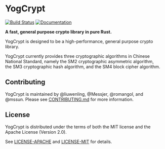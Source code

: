 # YogCrypt

[![Build Status](https://travis-ci.com/yogcrypt/yogcrypt.svg?branch=master)](https://travis-ci.com/yogcrypt/yogcrypt)
[![Documentation](https://img.shields.io/badge/docs-master-4F74A6.svg)](http://doc.yogcrypt.org)

**A fast, general purpose crypto library in pure Rust.**

YogCrypt is designed to be a high-performance, general purpose crypto library.

YogCrypt currently provides three cryptographic algorithms in Chinese National
Standard, namely the SM2 cryptographic asymmetric algorithm, the SM3
cryptographic hash algorithm, and the SM4 block cipher algorithm.

## Contributing

YogCrypt is maintained by @liuwenling, @Messjer, @romangol, and @mssun. Please see
[CONTRIBUTING.md](CONTRIBUTING.md) for more information.

## License

YogCrypt is distributed under the terms of both the MIT license and the Apache
License (Version 2.0).

See [LICENSE-APACHE](LICENSE-APACHE) and [LICENSE-MIT](LICENSE-MIT) for details.
